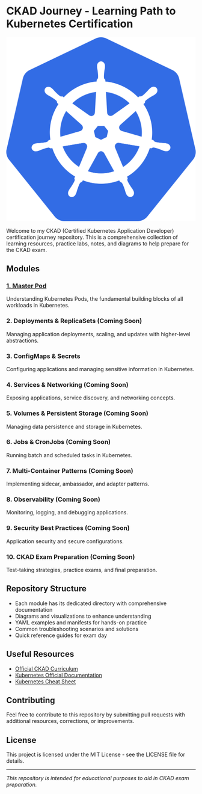 # CKAD Journey - Learning Path to Kubernetes Certification

![Kubernetes Logo](https://raw.githubusercontent.com/kubernetes/kubernetes/master/logo/logo.png)

Welcome to my CKAD (Certified Kubernetes Application Developer) certification journey repository. This is a comprehensive collection of learning resources, practice labs, notes, and diagrams to help prepare for the CKAD exam.

## Modules

### [1. Master Pod](./Master-pod/README.md)
Understanding Kubernetes Pods, the fundamental building blocks of all workloads in Kubernetes.

### 2. Deployments & ReplicaSets (Coming Soon)
Managing application deployments, scaling, and updates with higher-level abstractions.

### 3. ConfigMaps & Secrets
Configuring applications and managing sensitive information in Kubernetes.

### 4. Services & Networking (Coming Soon)
Exposing applications, service discovery, and networking concepts.

### 5. Volumes & Persistent Storage (Coming Soon)
Managing data persistence and storage in Kubernetes.

### 6. Jobs & CronJobs (Coming Soon)
Running batch and scheduled tasks in Kubernetes.

### 7. Multi-Container Patterns (Coming Soon)
Implementing sidecar, ambassador, and adapter patterns.

### 8. Observability (Coming Soon)
Monitoring, logging, and debugging applications.

### 9. Security Best Practices (Coming Soon)
Application security and secure configurations.

### 10. CKAD Exam Preparation (Coming Soon)
Test-taking strategies, practice exams, and final preparation.

## Repository Structure

- Each module has its dedicated directory with comprehensive documentation
- Diagrams and visualizations to enhance understanding
- YAML examples and manifests for hands-on practice
- Common troubleshooting scenarios and solutions
- Quick reference guides for exam day

## Useful Resources

- [Official CKAD Curriculum](https://github.com/cncf/curriculum)
- [Kubernetes Official Documentation](https://kubernetes.io/docs/home/)
- [Kubernetes Cheat Sheet](https://kubernetes.io/docs/reference/kubectl/cheatsheet/)

## Contributing

Feel free to contribute to this repository by submitting pull requests with additional resources, corrections, or improvements.

## License

This project is licensed under the MIT License - see the LICENSE file for details.

---

*This repository is intended for educational purposes to aid in CKAD exam preparation.*
